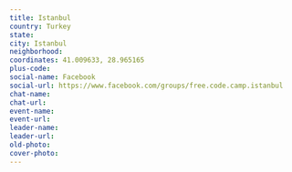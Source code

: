 ```yaml
---
title: Istanbul
country: Turkey
state: 
city: Istanbul
neighborhood: 
coordinates: 41.009633, 28.965165
plus-code:
social-name: Facebook
social-url: https://www.facebook.com/groups/free.code.camp.istanbul
chat-name:
chat-url:
event-name:
event-url:
leader-name:
leader-url:
old-photo: 
cover-photo:
---
```

